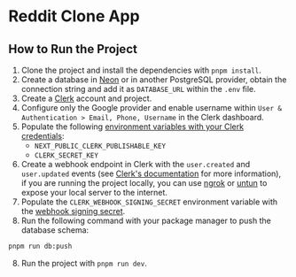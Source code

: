 # Reddit Clone App

## How to Run the Project

1. Clone the project and install the dependencies with `pnpm install`.
2. Create a database in [Neon](https://neon.tech/docs/get-started-with-neon/signing-up) or in another PostgreSQL provider, obtain the connection string and add it as `DATABASE_URL` within the `.env` file.
3. Create a [Clerk](https://clerk.com/docs/quickstarts/setup-clerk) account and project.
4. Configure only the Google provider and enable username within `User & Authentication > Email, Phone, Username` in the Clerk dashboard.
5. Populate the following [environment variables with your Clerk credentials](https://clerk.com/docs/quickstarts/nextjs#set-your-environment-variables):
   - `NEXT_PUBLIC_CLERK_PUBLISHABLE_KEY`
   - `CLERK_SECRET_KEY`
6. Create a webhook endpoint in Clerk with the `user.created` and `user.updated` events (see [Clerk's documentation](https://clerk.com/docs/integrations/webhooks/sync-data) for more information), if you are running the project locally, you can use [ngrok](https://ngrok.com/) or [untun](https://github.com/unjs/untun) to expose your local server to the internet.
7. Populate the `CLERK_WEBHOOK_SIGNING_SECRET` environment variable with the [webhook signing secret](https://clerk.com/docs/integrations/webhooks/sync-data#add-your-signing-secret-to-your-env-local-file).
8. Run the following command with your package manager to push the database schema:

```sh
pnpm run db:push
```

8. Run the project with `pnpm run dev`.
